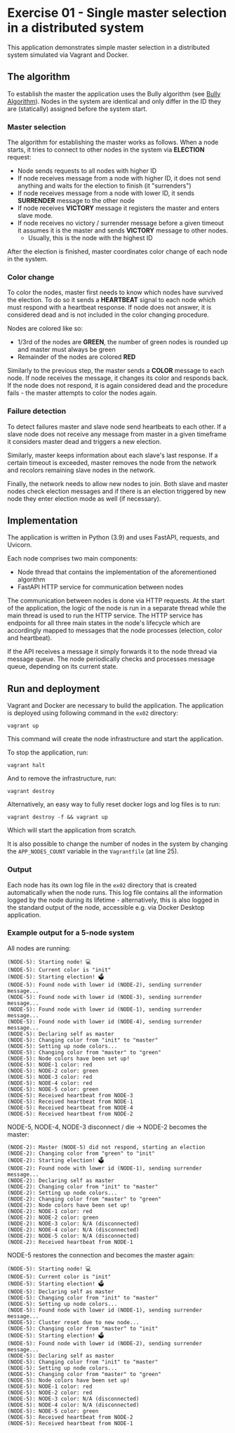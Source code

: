 # Exercise 01 - Single master selection in a distributed system

This application demonstrates simple master selection in a distributed system
simulated via Vagrant and Docker.

## The algorithm

To establish the master the application uses the Bully algorithm
(see [Bully Algorithm](https://www.wikiwand.com/en/Bully_algorithm)). Nodes in the system are identical and only differ
in the ID they are (statically) assigned before the system start.


### Master selection
The algorithm for establishing the master works as follows. When a node starts, it tries to connect to other nodes in
the system via **ELECTION** request:

- Node sends requests to all nodes with higher ID
- If node receives message from a node with higher ID, it does not send anything and waits for the election to finish (it "surrenders")
- If node receives message from a node with lower ID, it sends **SURRENDER** message to the other node
- If node receives **VICTORY** message it registers the master and enters slave mode.
- If node receives no victory / surrender message before a given timeout it assumes it is the master and sends
  **VICTORY** message to other nodes.
  - Usually, this is the node with the highest ID

After the election is finished, master coordinates color change of each node in the system.

### Color change

To color the nodes, master first needs to know which nodes have survived the election. To do so it sends a **HEARTBEAT**
signal to each node which must respond with a heartbeat response. If node does not answer, it is considered dead and is not included in
the color changing procedure.

Nodes are colored like so:
 - 1/3rd of the nodes are **GREEN**, the number of green nodes is rounded up and master must always be green
 - Remainder of the nodes are colored **RED**

Similarly to the previous step, the master sends a **COLOR** message to each node. If node receives the message, it changes its
color and responds back. If the node does not respond, it is again considered dead
and the procedure fails - the master attempts to color the nodes again.


### Failure detection

To detect failures master and slave node send heartbeats to each other. If a slave node does not receive any message from master in a given timeframe it considers master dead and triggers a new election.

Similarly, master keeps information about each slave's last response. If a certain timeout is exceeded, master removes the node from the network and recolors remaining slave nodes in the network.

Finally, the network needs to allow new nodes to join. Both slave and master nodes check election messages and if there is an election triggered by new node they enter election mode as well (if necessary).

## Implementation

The application is written in Python (3.9) and uses FastAPI, requests, and Uvicorn.

Each node comprises two main components:
- Node thread that contains the implementation of the aforementioned algorithm
- FastAPI HTTP service for communication between nodes

The communication between nodes is done via HTTP requests. At the start of the application, the logic of the node is
run in a separate thread while the main thread is used to run the HTTP service. The HTTP service has endpoints for
all three main states in the node's lifecycle which are accordingly mapped to messages that the node processes (election,
color and heartbeat). 

If the API receives a message it simply forwards it to the node thread via message queue. The node periodically checks and processes message queue, depending on its current state.

## Run and deployment

Vagrant and Docker are necessary to build the application. The application is deployed using following command in the `ex02` directory:

```
vagrant up
```

This command will create the node infrastructure and start the application. 

To stop the application, run:

```
vagrant halt
```

And to remove the infrastructure, run:

```
vagrant destroy
```

Alternatively, an easy way to fully reset docker logs and log files is to run:
```
vagrant destroy -f && vagrant up
```

Which will start the application from scratch.

It is also possible to change the number of nodes in the system by changing the 
`APP_NODES_COUNT` variable in the `Vagrantfile` (at line 25).

### Output

Each node has its own log file in the `ex02` directory that is created automatically when the node runs.
This log file contains all the information logged by the node during its lifetime - alternatively, this
is also logged in the standard output of the node, accessible e.g. via Docker Desktop application.

### Example output for a 5-node system

All nodes are running:
```
(NODE-5): Starting node! 💻
(NODE-5): Current color is "init"
(NODE-5): Starting election! 🗳️
(NODE-5): Found node with lower id (NODE-2), sending surrender message...
(NODE-5): Found node with lower id (NODE-3), sending surrender message...
(NODE-5): Found node with lower id (NODE-1), sending surrender message...
(NODE-5): Found node with lower id (NODE-4), sending surrender message...
(NODE-5): Declaring self as master
(NODE-5): Changing color from "init" to "master"
(NODE-5): Setting up node colors...
(NODE-5): Changing color from "master" to "green"
(NODE-5): Node colors have been set up!
(NODE-5): NODE-1 color: red
(NODE-5): NODE-2 color: green
(NODE-5): NODE-3 color: red
(NODE-5): NODE-4 color: red
(NODE-5): NODE-5 color: green
(NODE-5): Received heartbeat from NODE-3
(NODE-5): Received heartbeat from NODE-1
(NODE-5): Received heartbeat from NODE-4
(NODE-5): Received heartbeat from NODE-2
```

NODE-5, NODE-4, NODE-3 disconnect / die -> NODE-2 becomes the master:
```
(NODE-2): Master (NODE-5) did not respond, starting an election
(NODE-2): Changing color from "green" to "init"
(NODE-2): Starting election! 🗳️
(NODE-2): Found node with lower id (NODE-1), sending surrender message...
(NODE-2): Declaring self as master
(NODE-2): Changing color from "init" to "master"
(NODE-2): Setting up node colors...
(NODE-2): Changing color from "master" to "green"
(NODE-2): Node colors have been set up!
(NODE-2): NODE-1 color: red
(NODE-2): NODE-2 color: green
(NODE-2): NODE-3 color: N/A (disconnected)
(NODE-2): NODE-4 color: N/A (disconnected)
(NODE-2): NODE-5 color: N/A (disconnected)
(NODE-2): Received heartbeat from NODE-1

```

NODE-5 restores the connection and becomes the master again:
```
(NODE-5): Starting node! 💻
(NODE-5): Current color is "init"
(NODE-5): Starting election! 🗳️
(NODE-5): Declaring self as master
(NODE-5): Changing color from "init" to "master"
(NODE-5): Setting up node colors...
(NODE-5): Found node with lower id (NODE-1), sending surrender message...
(NODE-5): Cluster reset due to new node...
(NODE-5): Changing color from "master" to "init"
(NODE-5): Starting election! 🗳️
(NODE-5): Found node with lower id (NODE-2), sending surrender message...
(NODE-5): Declaring self as master
(NODE-5): Changing color from "init" to "master"
(NODE-5): Setting up node colors...
(NODE-5): Changing color from "master" to "green"
(NODE-5): Node colors have been set up!
(NODE-5): NODE-1 color: red
(NODE-5): NODE-2 color: red
(NODE-5): NODE-3 color: N/A (disconnected)
(NODE-5): NODE-4 color: N/A (disconnected)
(NODE-5): NODE-5 color: green
(NODE-5): Received heartbeat from NODE-2
(NODE-5): Received heartbeat from NODE-1
```
